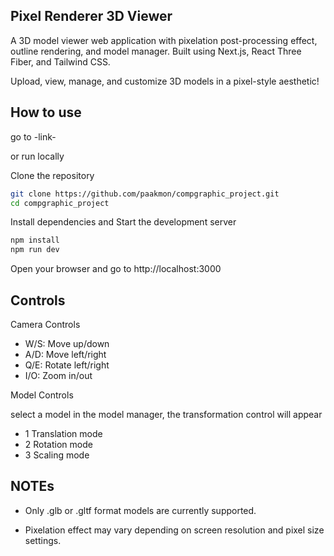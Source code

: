 ## Pixel Renderer 3D Viewer

A 3D model viewer web application with pixelation post-processing effect, outline rendering, and model manager.
Built using Next.js, React Three Fiber, and Tailwind CSS.

Upload, view, manage, and customize 3D models in a pixel-style aesthetic!

## How to use

go to -link-

or run locally

Clone the repository

```bash
git clone https://github.com/paakmon/compgraphic_project.git
cd compgraphic_project
```

Install dependencies and Start the development server

```bash
npm install
npm run dev
```

Open your browser and go to http://localhost:3000

## Controls

Camera Controls

- W/S: Move up/down
- A/D: Move left/right
- Q/E: Rotate left/right
- I/O: Zoom in/out

Model Controls

select a model in the model manager, the transformation control will appear

- 1 Translation mode
- 2 Rotation mode
- 3 Scaling mode

## NOTEs

- Only .glb or .gltf format models are currently supported.

- Pixelation effect may vary depending on screen resolution and pixel size settings.
